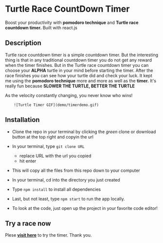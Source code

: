 # Turtle Race CountDown Timer

Boost your productivity with **pomodoro technique** and **Turtle race countdown timer.** Built with react.js

## Description

Turtle race countdown timer is a simple countdown timer. But the interesting thing is that in any traditional countdown timer you do not get any reward when the timer finishes. But in the Turtle race countdown timer you can choose your **ALPHA** turtle in your mind before starting the timer. After the race finishes you can see how your turtle did and check your luck. It kept me using the **pomodoro technique** more and more as well as the **timer.** It's really fun because **SLOWER THE TURTLE, BETTER THE TURTLE**

As the velocity constantly changing, you never know who wins!


        ![Turtle Timer GIF](demo/timerdemo.gif)

## Installation

-   Clone the repo in your terminal by clicking the _green_ clone or download button at the top right and copyin the url
-   In your terminal, type `git clone URL`
    -   replace URL with the url you copied
    -   hit enter
-   This will copy all the files from this repo down to your computer
-   In your terminal, cd into the directory you just created
-   Type `npm install` to install all dependencies
-   Last, but not least, type `npm start` to run the app locally.

-   To look at the code, just open up the project in your favorite code editor!

## Try a race now

Plese **[visit here](https://sudiptobaral.com/turtle-timer/)** to try the timer. Thank you.
